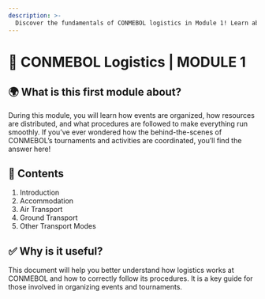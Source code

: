 ```yaml
---
description: >-
  Discover the fundamentals of CONMEBOL logistics in Module 1! Learn about event organization, resource distribution, and key procedures. Click to explore!
---
```


# 📘 CONMEBOL Logistics | MODULE 1

## 🌍 What is this first module about?

During this module, you will learn how events are organized, how resources are distributed, and what procedures are followed to make everything run smoothly. If you’ve ever wondered how the behind-the-scenes of CONMEBOL’s tournaments and activities are coordinated, you’ll find the answer here!

## 📑 Contents

1. Introduction  
2. Accommodation  
3. Air Transport  
4. Ground Transport  
5. Other Transport Modes

## ✅ Why is it useful?

This document will help you better understand how logistics works at CONMEBOL and how to correctly follow its procedures. It is a key guide for those involved in organizing events and tournaments.